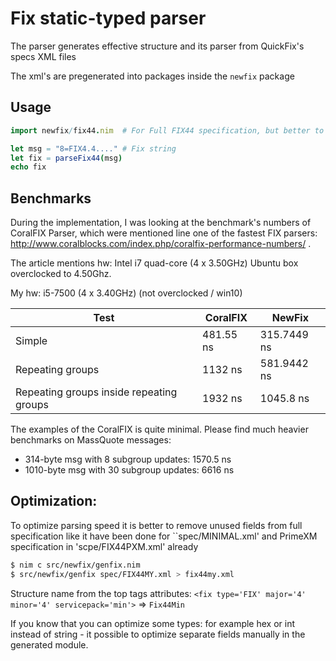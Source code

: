 # Fix static-typed parser

The parser generates effective structure and its parser from QuickFix's specs XML files

The xml's are pregenerated into packages inside the ``newfix`` package

## Usage
```nim
import newfix/fix44.nim  # For Full FIX44 specification, but better to optimize

let msg = "8=FIX4.4...." # Fix string
let fix = parseFix44(msg)
echo fix
```

## Benchmarks

During the implementation, I was looking at the benchmark's numbers of CoralFIX Parser, which were mentioned line one of the fastest FIX parsers: http://www.coralblocks.com/index.php/coralfix-performance-numbers/ .

The article mentions hw: Intel i7 quad-core (4 x 3.50GHz) Ubuntu box overclocked to 4.50Ghz.

My hw: i5-7500 (4 x 3.40GHz) (not overclocked / win10)

|  Test                                    | CoralFIX  | NewFix      |
|------------------------------------------|-----------|-------------|
| Simple                                   | 481.55 ns | 315.7449 ns |
| Repeating groups                         | 1132 ns   | 581.9442 ns |
| Repeating groups inside repeating groups | 1932 ns   | 1045.8 ns   |


The examples of the CoralFIX is quite minimal. Please find much heavier benchmarks on MassQuote messages:
- 314-byte msg with 8 subgroup updates: 1570.5 ns
- 1010-byte msg with 30 subgroup updates: 6616 ns

## Optimization:

To optimize parsing speed it is better to remove unused fields from full specification like it have been done for ``spec/MINIMAL.xml' and PrimeXM specification in 'scpe/FIX44PXM.xml' already

```bash
$ nim c src/newfix/genfix.nim
$ src/newfix/genfix spec/FIX44MY.xml > fix44my.xml
```

Structure name from the top tags attributes: ``<fix type='FIX' major='4' minor='4' servicepack='min'>`` => ``Fix44Min``

If you know that you can optimize some types: for example hex or int instead of string - it possible to optimize separate fields manually in the generated module.



